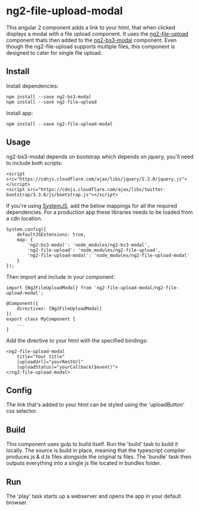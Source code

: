 # ng2-file-upload-modal

This angular 2 component adds a link to your html, that when clicked displays a modal with a file upload component.
It uses the [ng2-file-upload](https://github.com/valor-software/ng2-file-upload) component thats then added to the [ng2-bs3-modal](https://github.com/dougludlow/ng2-bs3-modal) component.
Even though the ng2-file-upload supports multiple files, this component is designed to cater for single file upload.

## Install

Install dependencies:

    npm install --save ng2-bs3-modal
    npm install --save ng2-file-upload
    
Install app:

    npm install --save ng2-file-upload-modal

## Usage

ng2-bs3-modal depends on bootstrap which depends on jquery, you'll need to include both scripts:

    <script src="https://cdnjs.cloudflare.com/ajax/libs/jquery/2.2.0/jquery.js"></script>
    <script src="https://cdnjs.cloudflare.com/ajax/libs/twitter-bootstrap/3.3.6/js/bootstrap.js"></script>

If you're using [SystemJS](https://github.com/systemjs/systemjs), add the below mappings for all the required dependencies.
For a production app these libraries needs to be loaded from a cdn location.

    System.config({
        defaultJSExtensions: true,
        map: {
            'ng2-bs3-modal': 'node_modules/ng2-bs3-modal',
            'ng2-file-upload': 'node_modules/ng2-file-upload',
            'ng2-file-upload-modal': 'node_modules/ng2-file-upload-modal'
        }
    });

Then import and include in your component:

    import {Ng2FileUploadModal} from 'ng2-file-upload-modal/ng2-file-upload-modal';

    @Component({
        directives: [Ng2FileUploadModal]
    })
    export class MyComponent {
        ...
    }

Add the directive to your html with the specified bindings:

    <ng2-file-upload-modal
        title="Your title"
        [uploadUrl]="yourRestUrl"
        (uploadStatus)="yourCallback($event)">
    </ng2-file-upload-modal>

## Config

The link that's added to your html can be styled using the 'uploadButton' css selector.

## Build

This component uses gulp to build itself. Run the 'build' task to build it locally.
The source is build in place, meaning that the typescript compiler produces js & d.ts files alongside the original ts files.
The 'bundle' task then outputs everything into a single js file located in bundles folder.

## Run

The 'play' task starts up a webserver and opens the app in your default browser.